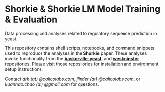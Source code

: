 # Shorkie & Shorkie LM Model Training & Evaluation
Data processing and analyses related to regulatory sequence prediction in yeast.

This repository contains shell scripts, notebooks, and command snippets used to reproduce the analyses in the **Shorkie** paper. These analyses invoke functionality from the <a href="https://github.com/calico/baskerville-yeast" target="_blank"><strong>baskerville-yeast</strong></a>, and <a href="https://github.com/calico/westminster" target="_blank"><strong>westminster</strong></a> repositories. Please visit those repositories for installation and environment setup instructions.


Contact *drk (at) @calicolabs.com*, *jlinder (at) @calicolabs.com*, or *kuanhao.chao (at) @gmail.com* for questions.
